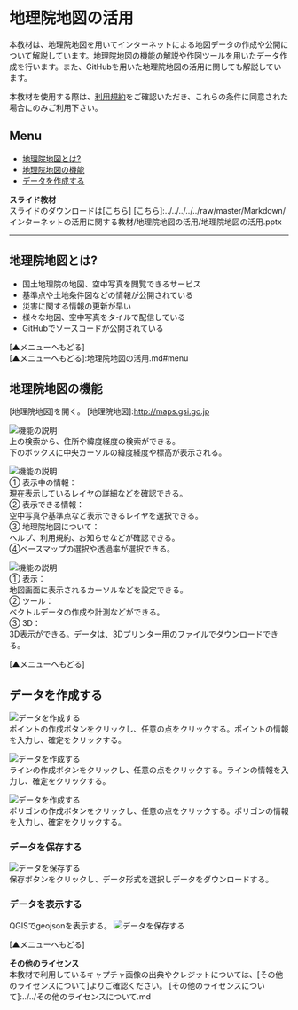 # 地理院地図の活用
本教材は、地理院地図を用いてインターネットによる地図データの作成や公開について解説しています。地理院地図の機能の解説や作図ツールを用いたデータ作成を行います。また、GitHubを用いた地理院地図の活用に関しても解説しています。

本教材を使用する際は、[利用規約]をご確認いただき、これらの条件に同意された場合にのみご利用下さい。


[利用規約]:../../../../master/利用規約.md

**Menu**
------
* [地理院地図とは?](#地理院地図とは?)
* [地理院地図の機能](#地理院地図の機能)
* [データを作成する](#データを作成する)


**スライド教材**  
スライドのダウンロードは[こちら]
[こちら]:../../../../../raw/master/Markdown/インターネットの活用に関する教材/地理院地図の活用/地理院地図の活用.pptx

--------

## 地理院地図とは?

- 国土地理院の地図、空中写真を閲覧できるサービス
- 基準点や土地条件図などの情報が公開されている
- 災害に関する情報の更新が早い
- 様々な地図、空中写真をタイルで配信している
- GitHubでソースコードが公開されている

[▲メニューへもどる]  
[▲メニューへもどる]:地理院地図の活用.md#menu

## 地理院地図の機能
[地理院地図]を開く。
[地理院地図]:http://maps.gsi.go.jp

![機能の説明](pic/pic_1.png)  
上の検索から、住所や緯度経度の検索ができる。  
下のボックスに中央カーソルの緯度経度や標高が表示される。

![機能の説明](pic/pic_2.png)  
① 表示中の情報：  
現在表示しているレイヤの詳細などを確認できる。  
② 表示できる情報：  
空中写真や基準点など表示できるレイヤを選択できる。   
③ 地理院地図について：  
ヘルプ、利用規約、お知らせなどが確認できる。  
④ベースマップの選択や透過率が選択できる。  

![機能の説明](pic/pic_3.png)  
① 表示：  
地図画面に表示されるカーソルなどを設定できる。  
② ツール：  
ベクトルデータの作成や計測などができる。  
③ 3D：  
3D表示ができる。データは、3Dプリンター用のファイルでダウンロードできる。

[▲メニューへもどる]  

## データを作成する
![データを作成する](pic/pic_4.png)  
ポイントの作成ボタンをクリックし、任意の点をクリックする。ポイントの情報を入力し、確定をクリックする。

![データを作成する](pic/pic_5.png)  
ラインの作成ボタンをクリックし、任意の点をクリックする。ラインの情報を入力し、確定をクリックする。

![データを作成する](pic/pic_6.png)  
ポリゴンの作成ボタンをクリックし、任意の点をクリックする。ポリゴンの情報を入力し、確定をクリックする。

### データを保存する
![データを保存する](pic/pic_7.png)  
保存ボタンをクリックし、データ形式を選択しデータをダウンロードする。

### データを表示する
QGISでgeojsonを表示する。
![データを保存する](pic/pic_8.png)  

[▲メニューへもどる]  

**その他のライセンス**  
本教材で利用しているキャプチャ画像の出典やクレジットについては、[その他のライセンスについて]よりご確認ください。
[その他のライセンスについて]:../../その他のライセンスについて.md
